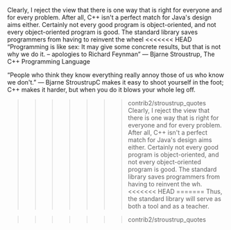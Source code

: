 Clearly, I reject the view that there is one way that is right for everyone and for every problem.
After all, C++ isn't a perfect match for Java's design aims either.
Certainly not every good program is object-oriented, and not every object-oriented program is good.
The standard library saves programmers from having to reinvent the wheel
<<<<<<< HEAD
“Programming is like sex: It may give some concrete results, but that is not why we do it. – apologies to Richard Feynman”
― Bjarne Stroustrup, The C++ Programming Language

“People who think they know everything really annoy those of us who know we don't.”
― Bjarne StroustrupC makes it easy to shoot yourself in the foot; C++ makes it harder, but when you do it blows your whole leg off.


>>>>>>> contrib2/stroustrup_quotes
Clearly, I reject the view that there is one way that is right for everyone and for every problem.
After all, C++ isn't a perfect match for Java's design aims either.
Certainly not every good program is object-oriented, and not every object-oriented program is good.
The standard library saves programmers from having to reinvent the wh.
<<<<<<< HEAD
=======
Thus, the standard library will serve as both a tool and as a teacher.


>>>>>>> contrib2/stroustrup_quotes
